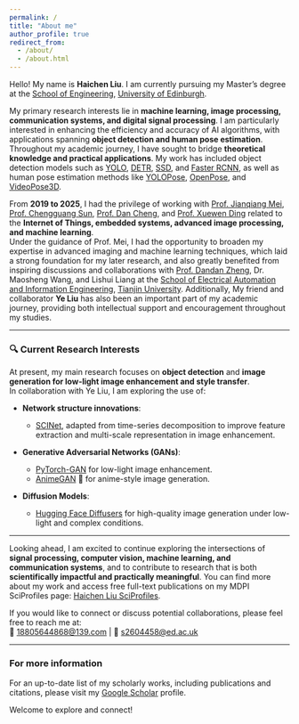 ```yaml
---
permalink: /
title: "About me"
author_profile: true
redirect_from: 
  - /about/
  - /about.html
---
```


Hello! My name is **Haichen Liu**. I am currently pursuing my Master’s degree at the [School of Engineering](https://eng.ed.ac.uk/), [University of Edinburgh](https://www.ed.ac.uk/).  


My primary research interests lie in **machine learning, image processing, communication systems, and digital signal processing**. I am particularly interested in enhancing the efficiency and accuracy of AI algorithms, with applications spanning **object detection and human pose estimation**. Throughout my academic journey, I have sought to bridge **theoretical knowledge and practical applications**. My work has included object detection models such as [YOLO](https://github.com/ultralytics/ultralytics), [DETR](https://github.com/facebookresearch/detr), [SSD](https://github.com/amdegroot/ssd.pytorch), and [Faster RCNN](https://github.com/jwyang/faster-rcnn.pytorch), as well as human pose estimation methods like [YOLOPose](https://arxiv.org/abs/2204.06806), [OpenPose](https://github.com/CMU-Perceptual-Computing-Lab/openpose), and [VideoPose3D](https://github.com/facebookresearch/VideoPose3D).


From **2019 to 2025**, I had the privilege of working with [Prof. Jianqiang Mei](https://dianzi.tute.edu.cn/info/1291/25232.htm), [Prof. Chengguang Sun](https://dianzi.tute.edu.cn/info/1291/25242.htm), [Prof. Dan Cheng](https://dianzi.tute.edu.cn/info/1291/25162.htm), and [Prof. Xuewen Ding](https://dianzi.tute.edu.cn/info/1291/25172.htm) related to the **Internet of Things, embedded systems, advanced image processing, and machine learning**.  
Under the guidance of Prof. Mei, I had the opportunity to broaden my expertise in advanced imaging and machine learning techniques, which laid a strong foundation for my later research, and also greatly benefited from inspiring discussions and collaborations with [Prof. Dandan Zheng](https://seea.tju.edu.cn/info/1013/1563.htm), Dr. Maosheng Wang, and Lishui Liang at the [School of Electrical Automation and Information Engineering](https://seea.tju.edu.cn/index.htm), [Tianjin University](https://www.tju.edu.cn/). Additionally, My friend and collaborator **Ye Liu** has also been an important part of my academic journey, providing both intellectual support and encouragement throughout my studies.

---

### 🔍 Current Research Interests
At present, my main research focuses on **object detection** and **image generation for low-light image enhancement and style transfer**.  
In collaboration with Ye Liu, I am exploring the use of:  

- **Network structure innovations**:  
  - [SCINet](https://github.com/cure-lab/SCINet), adapted from time-series decomposition to improve feature extraction and multi-scale representation in image enhancement.  

- **Generative Adversarial Networks (GANs)**:  
  - [PyTorch-GAN](https://github.com/eriklindernoren/PyTorch-GAN) for low-light image enhancement.  
  - [AnimeGAN](https://github.com/TachibanaYoshino/AnimeGAN) 🎨 for anime-style image generation.  

- **Diffusion Models**:  
  - [Hugging Face Diffusers](https://github.com/huggingface/diffusers) for high-quality image generation under low-light and complex conditions.  

---

Looking ahead, I am excited to continue exploring the intersections of **signal processing, computer vision, machine learning, and communication systems**, and to contribute to research that is both **scientifically impactful and practically meaningful**. You can find more about my work and access free full-text publications on my MDPI SciProfiles page: [Haichen Liu SciProfiles](https://sciprofiles.com/profile/HaichenLiu).  

If you would like to connect or discuss potential collaborations, please feel free to reach me at:  
📧 18805644868@139.com | 📧 s2604458@ed.ac.uk  

---

### For more information
For an up-to-date list of my scholarly works, including publications and citations, please visit my [Google Scholar](https://scholar.google.com/citations?hl=en&user=wv4jqDEAAAAJ) profile.  

Welcome to explore and connect!  


